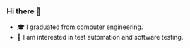 ### Hi there 👋

- 🎓️ I graduated from computer engineering.
- 🌱 I am interested in test automation and software testing.


